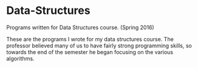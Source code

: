 # Data-Structures
Programs written for Data Structures course. (Spring 2016)


These are the programs I wrote for my data structures course. The professor believed many of us to have fairly strong programming skills, so towards the end of the semester he began focusing on the various algorithms. 
